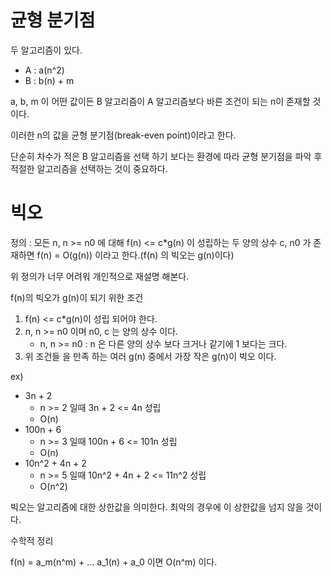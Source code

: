 # 균형 분기점

두 알고리즘이 있다. 

- A : a(n^2)
- B : b(n) + m

a, b, m 이 어떤 값이든 B 알고리즘이 A 알고리즘보다 바른 조건이 되는 n이 존재할 것이다.

이러한 n의 값을 균형 분기점(break-even point)이라고 한다.

단순히 차수가 적은 B 알고리즘을 선택 하기 보다는 환경에 따라 균형 분기점을 파악 후 적절한 알고리즘을 선택하는 것이 중요하다.

# 빅오

정의 : 모든 n, n >= n0 에 대해 f(n) <= c*g(n) 이 성립하는 두 양의 상수 c, n0 가 존재하면 f(n) = O(g(n)) 이라고 한다.(f(n) 의 빅오는 g(n)이다)

위 정의가 너무 어려워 개인적으로 재설명 해본다.

f(n)의 빅오가 g(n)이 되기 위한 조건
1. f(n) <= c*g(n)이 성립 되어야 한다.
2. n, n >= n0 이며 n0, c 는 양의 상수 이다.
   - n, n >= n0 : n 은 다른 양의 상수 보다 크거나 같기에 1 보다는 크다.
3. 위 조건들 을 만족 하는 여러 g(n) 중에서 가장 작은 g(n)이 빅오 이다.

ex)
- 3n + 2
  - n >= 2 일때 3n + 2 <= 4n 성립
  - O(n)
- 100n + 6
  - n >= 3 일때 100n + 6 <= 101n 성립
  - O(n)
- 10n^2 + 4n + 2
  - n >= 5 일때 10n^2 + 4n + 2 <= 11n^2 성립 
  - O(n^2) 
   
빅오는 알고리즘에 대한 상한값을 의미한다. 최악의 경우에 이 상한값을 넘지 않을 것이다.

수학적 정리

f(n) = a_m(n^m) + ... a_1(n) + a_0 이면 O(n^m) 이다.